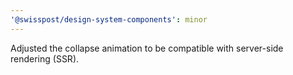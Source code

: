 ```yaml
---
'@swisspost/design-system-components': minor
---
```


Adjusted the collapse animation to be compatible with server-side rendering (SSR).

